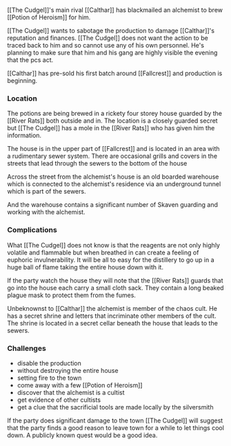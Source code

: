 [[The Cudgel]]'s main rival [[Calthar]] has blackmailed an alchemist to brew [[Potion of Heroism]] for him.

[[The Cudgel]] wants to sabotage the production to damage [[Calthar]]'s reputation and finances.  [[The Cudgel]] does not want the action to be traced back to him and so cannot use any of his own personnel.  He's planning to make sure that him and his gang are highly visible the evening that the pcs act.

[[Calthar]] has pre-sold his first batch around [[Fallcrest]] and production is beginning.

### Location

The potions are being brewed in a rickety four storey house guarded by the [[River Rats]] both outside and in.  The location is a closely guarded secret but [[The Cudgel]] has a mole in the [[River Rats]] who has given him the information.

The house is in the upper part of [[Fallcrest]] and is located in an area with a rudimentary sewer system.  There are occasional grills and covers in the streets that lead through the sewers to the bottom of the house 

Across the street from the alchemist's house is an old boarded warehouse which is connected to the alchemist's residence via an underground tunnel which is part of the sewers.

And the warehouse contains a significant number of Skaven guarding and working with the alchemist.

### Complications

What [[The Cudgel]] does not know is that the reagents are not only highly volatile and flammable but when breathed in can create a feeling of euphoric invulnerability.  It will be all to easy for the distillery to go up in a huge ball of flame taking the entire house down with it.

If the party watch the house they will note that the [[River Rats]] guards that go into the house each carry a small cloth sack.  They contain a long beaked plague mask to protect them from the fumes.

Unbeknownst to [[Calthar]] the alchemist is member of the chaos cult.  He has a secret shrine and letters that incriminate other members of the cult.  The shrine is located in a secret cellar beneath the house that leads to the sewers.

### Challenges

- disable the production
- without destroying the entire house
- setting fire to the town
- come away with a few [[Potion of Heroism]]
- discover that the alchemist is a cultist
- get evidence of other cultists
- get a clue that the sacrificial tools are made locally by the silversmith

If the party does significant damage to the town [[The Cudgel]] will suggest that the party finds a good reason to leave town for a while to let things cool down.  A publicly known quest would be a good idea.